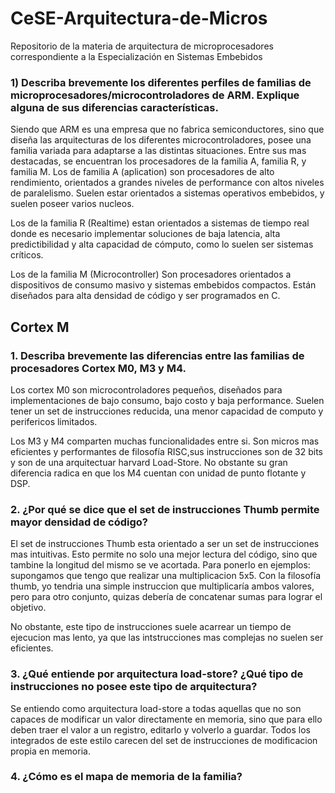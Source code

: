 # CeSE-Arquitectura-de-Micros
Repositorio de la materia de arquitectura de microprocesadores correspondiente a la Especialización en Sistemas Embebidos

### 1) Describa brevemente los diferentes perfiles de familias de microprocesadores/microcontroladores de ARM. Explique alguna de sus diferencias características.

Siendo que ARM es una empresa que no fabrica semiconductores, sino que diseña las arquitecturas de los diferentes microcontroladores, posee una familia variada para adaptarse a las distintas situaciones. Entre sus mas destacadas, se encuentran los procesadores de la familia A, familia R, y familia M. Los de familia A (aplication) son procesadores de alto rendimiento, orientados a grandes niveles de performance con altos niveles de paralelismo. Suelen estar orientados a sistemas operativos embebidos, y suelen poseer varios nucleos.

Los  de la familia R (Realtime) estan orientados a sistemas de tiempo real donde es necesario implementar soluciones de baja latencia, alta predictibilidad y alta capacidad de cómputo, como lo suelen ser sistemas críticos.

Los de la familia M (Microcontroller) Son procesadores orientados a dispositivos de consumo masivo y sistemas embebidos compactos. Están diseñados para alta densidad de código y ser programados en C.

## Cortex M

### 1. Describa brevemente las diferencias entre las familias de procesadores Cortex M0, M3 y M4.

Los cortex M0 son microcontroladores pequeños, diseñados para implementaciones de bajo consumo, bajo costo y baja performance. Suelen tener un set de instrucciones reducida, una menor capacidad de computo y perifericos limitados.

Los M3 y M4 comparten muchas funcionalidades entre si. Son micros mas eficientes y performantes de filosofía RISC,sus instrucciones son de 32 bits y son de una arquitectuar harvard Load-Store. No obstante su gran diferencia radica en que los M4 cuentan con unidad de punto flotante y DSP.


### 2. ¿Por qué se dice que el set de instrucciones Thumb permite mayor densidad de código?

El set de instrucciones Thumb esta orientado a ser un set de instrucciones mas intuitivas. Esto permite no solo una mejor lectura del código, sino que tambine la longitud del mismo se ve acortada. Para ponerlo en ejemplos: supongamos que tengo que realizar una multiplicacion 5x5. Con la filosofía thumb, yo tendria una simple instruccion que multiplicaría ambos valores, pero para otro conjunto, quizas debería de concatenar sumas para lograr el objetivo. 

No obstante, este tipo de instrucciones suele acarrear un tiempo de ejecucion mas lento, ya que las intstrucciones mas complejas no suelen ser eficientes.

### 3. ¿Qué entiende por arquitectura load-store? ¿Qué tipo de instrucciones no posee este tipo de arquitectura?

Se entiendo como arquitectura load-store a todas aquellas que no son capaces de modificar un valor directamente en memoria, sino que para ello deben traer el valor a un registro, editarlo y volverlo a guardar. Todos los integrados de este estilo carecen del set de instrucciones de modificacion propia en memoria.

### 4. ¿Cómo es el mapa de memoria de la familia?

